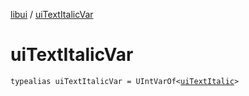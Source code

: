 [libui](README.md) / [uiTextItalicVar](ui-text-italic-var.md)

# uiTextItalicVar

`typealias uiTextItalicVar = UIntVarOf<`[`uiTextItalic`](ui-text-italic.md)`>`
